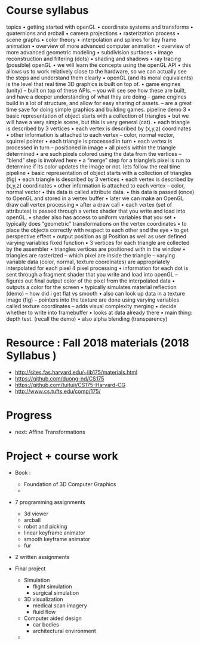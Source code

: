 # Course syllabus 

topics
• getting started with openGL
• coordinate systems and transforms
• quaternions and arcball
• camera projections
• rasterization process
• scene graphs
• color theory
• interpolation and splines for key frame animation
• overview of more advanced computer animation
• overview of more advanced geometric modeling
• subdivision surfaces
• image reconstruction and filtering (dots)
• shading and shadows
• ray tracing (possible)
openGL
• we will learn the concepts using the openGL API
• this allows us to work relatively close to the hardware, so we can actually see the steps and understand them clearly
• openGL (and its moral equivalents) is the level that real time 3D graphics is built on top of.
• game engines (unity)
– built on top of these APIs.
– you will see see how these are built, and have a deeper understanding of what they are doing
– game engines build in a lot of structure, and allow for easy sharing of assets.
– are a great time save for doing simple graphics and building games.
pipeline demo
3
• basic representation of object starts with a collection of triangles
• but we will have a very simple scene, but this is very general (cat).
• each triangle is described by 3 vertices
• each vertex is described by (x,y,z) coordinates
• other information is attached to each vertex
– color, normal vector, squirrel pointer
• each triangle is processed in turn
• each vertex is processed in turn
– positioned in image
• all pixels within the triangle determined
• are such pixels colored using the data from the vertices
– “blend” step is involved here
• a “merge” step for a triangle’s pixel is run to determine if its color updates the image or not.
lets follow the real time pipeline
• basic representation of object starts with a collection of triangles (fig)
• each triangle is described by 3 vertices
• each vertex is described by (x,y,z) coordinates
• other information is attached to each vertex
– color, normal vector
• this data is called attribute data.
• this data is passed (once) to OpenGL and stored in a vertex buffer
• later we can make an OpenGL draw call
vertex processing
• after a draw call
• each vertex (set of attributes) is passed through a vertex shader that you write and load into openGL.
• shader also has access to uniform variables that you set
• typically does “geometric” transformations on the vertex coordinates
• to place the objects correctly with respect to each other and the eye
• to get perspective effect
• output position as gl Position as well as user defined varying variables
fixed function
• 3 vertices for each triangle are collected by the assembler
• triangles vertices are positioned with in the window
• triangles are rasterized
– which pixel are inside the triangle
– varying variable data (color, normal, texture coordinates) are appropriately interpolated for each pixel
4
pixel processing
• information for each dot is sent through a fragment shader that you write and load into openGL
– figures out final output color of the pixel from the interpolated data
• outputs a color for the screen
• typically simulates material reflection (demo)
– how did i get flat vs smooth
• also can look up data in a texture image (fig)
– pointers into the texture are done using varying variables called texture coordinates
– adds visual complexity
merging
• decide whether to write into framebuffer
• looks at data already there
• main thing: depth test. (recall the demo)
• also alpha blending (transparency)

# Resource : Fall 2018 materials (2018 Syllabus )
+ http://sites.fas.harvard.edu/~lib175/materials.html
+ https://github.com/duong-nd/CS175
+ https://github.com/tuituji/CS175-Harvard-CG
+ http://www.cs.tufts.edu/comp/175/





# Progress 
+ next: 	Affine Transformations


# Project + course work 
+ Book : 
    + Foundation of 3D Computer Graphics 
    + 
+ 7 programming assignments
    + 3d viewer 
    + arcball 
    + robot and picking 
    + linear keyframe animator 
    + smooth keyframe animator
    + fur 

+ 2 written assignments 
+ Final project 
    + Simulation 
        + flight simulation 
        + surgical simulation 
    + 3D visualization 
        + medical scan imagery 
        + fluid flow 
    + Computer aided design 
        + car bodies 
        + architectural environment
    + 



